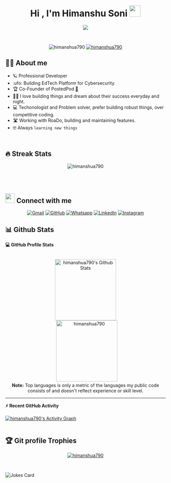 <h1 align="center">Hi , I'm Himanshu Soni <img src="https://media.giphy.com/media/hvRJCLFzcasrR4ia7z/giphy.gif" width="35"></h1>
<p align="center">
  <a href="https://github.com/DenverCoder1/readme-typing-svg"><img src="https://readme-typing-svg.herokuapp.com?lines=SELF+TAUGHT+DEVELOPER;Master+of+None;Problem Solver%20|%20Clean+Coder;Specialist%20on%20Codeforces;Always%20learning%20new%20things&center=true&width=500&height=50"></a>
</p>

<br>

<p align="center"> 
	<img src="https://komarev.com/ghpvc/?username=himanshua790&label=Profile%20views&color=0e75b6&style=plastic" alt="himanshua790" /> 
	<a href = "https://commits.top/india.html" target="_blank">
		<img src="https://enfsgag3ayy6w9q.m.pipedream.net/&style=plastic" alt="himanshua790" target="_blank"/> 
	</a>
</p>

## :sassy_man: About me

- :ringed_planet: Professional Developer
- :ufo: Building EdTech Platform for Cybersecurity.
- :trophy: Co-Founder of PostedPod [🔗](https://apps.shopify.com/posted-pod)
- :technologist: I love building things and dream about their success everyday and night.
- :computer: Techonologist and Problem solver, prefer building robust things, over competitive coding.
- :motorway: Working with RoaDo, building and maintaining features.
- :nerd_face: Always `learning new things`

<br>

## 🔥 Streak Stats

<p align="center"><img src="https://github-readme-streak-stats.herokuapp.com/?user=himanshua790&theme=algolia" alt="himanshua790" /></p>

<br>
<br>

## <img src="https://media.giphy.com/media/iY8CRBdQXODJSCERIr/giphy.gif" width="30px"> Connect with me

<p align="center">
	<a href="mailto:himanshua790@gmail.com"><img img src="https://img.shields.io/badge/gmail-%23EA4335.svg?style=plastic&logo=gmail&logoColor=white" alt="Gmail"/></a>
	<a href="https://github.com/himanshua790"><img src="https://img.shields.io/badge/github-%23181717.svg?style=plastic&logo=github&logoColor=white" alt="GitHub"/></a>
	<a href="https://wa.me/918871778862"><img src="https://img.shields.io/badge/whatsapp-%2325D366.svg?style=plastic&logo=whatsapp&logoColor=white" alt="Whatsapp"/></a>
	<a href="https://www.linkedin.com/in/himanshuu-soni/"><img src="https://img.shields.io/badge/linkedin-%230A66C2.svg?style=plastic&logo=linkedin&logoColor=white" alt="LinkedIn"/></a>
	<a href="https://www.instagram.com/tony_codes/"><img src="https://img.shields.io/badge/instagram-%23E4405F.svg?style=plastic&logo=instagram&logoColor=white" alt="Instagram"/></a>
</p>


## 📊 Github Stats

  <summary><b>💻 GitHub Profile Stats</b></summary>
  <br/>
  <p align="center">
    <a href="https://github.com/anuraghazra/github-readme-stats"><img alt="himanshua790's Github Stats" src="https://github-readme-stats.vercel.app/api?username=himanshua790&show_icons=true&count_private=true&theme=algolia" height="192px"/></a>
<br/>
  &nbsp;
	  <img src="https://github-readme-stats.vercel.app/api/top-langs?username=himanshua790&langs_count=10&show_icons=true&locale=en&layout=compact&theme=algolia" alt="himanshua790" height="192px"/>
  <br/>
  <b>Note:</b> Top languages is only a metric of the languages my public code consists of and doesn't reflect experience or skill level.
  </p>

---

  <summary><b>⚡ Recent GitHub Activity</b></summary>
  <br/>
   <a href="https://github.com/himanshua790"><img alt="himanshua790's Activity Graph" src="https://activity-graph.herokuapp.com/graph?username=himanshua790&custom_title=himanshua790's%20Contribution%20Graph&theme=react-dark" /></a>
  <br/>

<br/>

## :trophy: Git profile Trophies

<p align="center"> <a href="https://github.com/ryo-ma/github-profile-trophy"><img src="https://github-profile-trophy.vercel.app/?username=himanshua790&layout=compact&theme=algolia" alt="himanshua790" /></a> </p>

<br/>

<!-- #### <img src="https://media.giphy.com/media/VgCDAzcKvsR6OM0uWg/giphy.gif" width="50"> How about some stats ?

The code is a reflection of your soul. Think about whether your soul is a piece of shit. -->

![Jokes Card](https://readme-jokes.vercel.app/api?theme=tokyonight)
